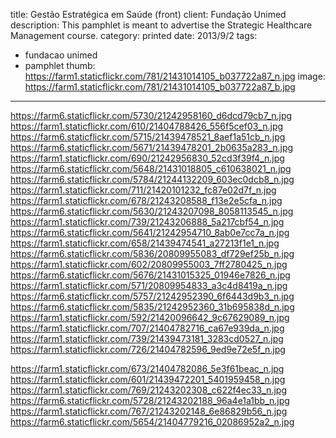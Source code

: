 title: Gestão Estratégica em Saúde (front)
client: Fundação Unimed
description: This pamphlet is meant to advertise the Strategic Healthcare Management course.
category: printed
date: 2013/9/2
tags: 
- fundacao unimed
- pamphlet
thumb: https://farm1.staticflickr.com/781/21431014105_b037722a87_n.jpg
image: https://farm1.staticflickr.com/781/21431014105_b037722a87_b.jpg

---

https://farm6.staticflickr.com/5730/21242958160_d6dcd79cb7_n.jpg
https://farm1.staticflickr.com/610/21404788426_556f5cef03_n.jpg
https://farm6.staticflickr.com/5715/21439478521_8aef1a51cb_n.jpg
https://farm6.staticflickr.com/5671/21439478201_2b0635a283_n.jpg
https://farm1.staticflickr.com/690/21242956830_52cd3f39f4_n.jpg
https://farm6.staticflickr.com/5648/21431018805_c610638021_n.jpg
https://farm6.staticflickr.com/5784/21244132209_603ec0dcb8_n.jpg
https://farm1.staticflickr.com/711/21420101232_fc87e02d7f_n.jpg
https://farm1.staticflickr.com/678/21243208588_f13e2e5cfa_n.jpg
https://farm6.staticflickr.com/5630/21243207098_8058113545_n.jpg
https://farm1.staticflickr.com/739/21243206888_5a217cbf54_n.jpg
https://farm6.staticflickr.com/5641/21242954710_8ab0e7cc7a_n.jpg
https://farm1.staticflickr.com/658/21439474541_a27213f1e1_n.jpg
https://farm6.staticflickr.com/5836/20809955083_df729ef25b_n.jpg
https://farm1.staticflickr.com/602/20809955003_7ff2780425_n.jpg
https://farm6.staticflickr.com/5676/21431015325_01946e7826_n.jpg
https://farm1.staticflickr.com/571/20809954833_a3c4d8419a_n.jpg
https://farm6.staticflickr.com/5757/21242952390_6f6443d9b3_n.jpg
https://farm6.staticflickr.com/5835/21242952360_31b695838d_n.jpg
https://farm1.staticflickr.com/592/21420096642_9c67629089_n.jpg
https://farm1.staticflickr.com/707/21404782716_ca67e939da_n.jpg
https://farm1.staticflickr.com/739/21439473181_3283cd0527_n.jpg
https://farm1.staticflickr.com/726/21404782596_9ed9e72e5f_n.jpg


https://farm1.staticflickr.com/673/21404782086_5e3f61beac_n.jpg
https://farm1.staticflickr.com/601/21439472201_5401959458_n.jpg
https://farm1.staticflickr.com/769/21243202308_c622f4ec33_n.jpg
https://farm6.staticflickr.com/5728/21243202188_96a4e1a1bb_n.jpg
https://farm1.staticflickr.com/767/21243202148_6e86829b56_n.jpg
https://farm6.staticflickr.com/5654/21404779216_02086952a2_n.jpg
